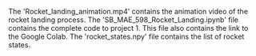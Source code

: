 The 'Rocket_landing_animation.mp4' contains the animation video of the rocket landing process.
The  'SB_MAE_598_Rocket_Landing.ipynb' file contains the complete code to project 1. This file also contains the link to the Google Colab.
The 'rocket_states.npy' file contains the list of rocket states.
